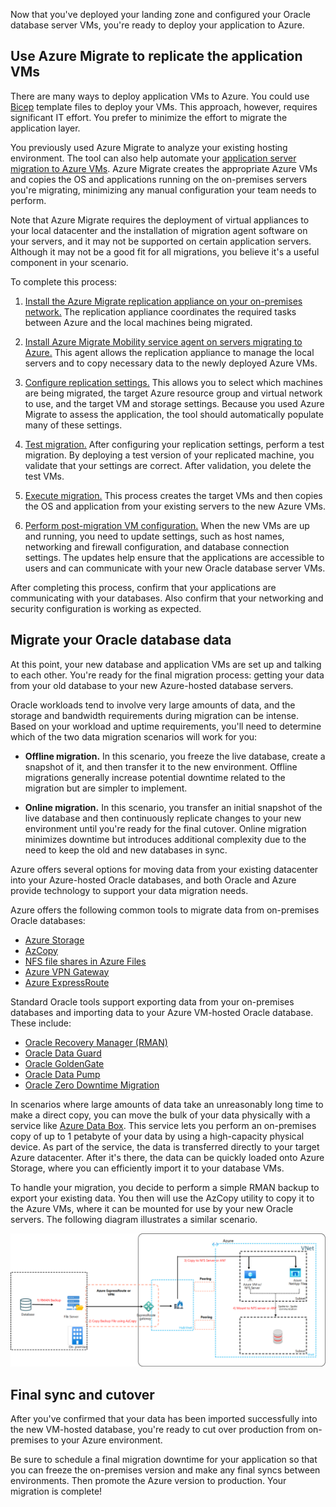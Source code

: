 Now that you've deployed your landing zone and configured your Oracle database server VMs, you're ready to deploy your application to Azure.

## Use Azure Migrate to replicate the application VMs

There are many ways to deploy application VMs to Azure. You could use [Bicep](/azure/azure-resource-manager/bicep/overview?tabs=bicep) template files to deploy your VMs. This approach, however, requires significant IT effort. You prefer to minimize the effort to migrate the application layer.

You previously used Azure Migrate to analyze your existing hosting environment. The tool can also help automate your [application server migration to Azure VMs](/azure/migrate/tutorial-migrate-physical-virtual-machines). Azure Migrate creates the appropriate Azure VMs and copies the OS and applications running on the on-premises servers you're migrating, minimizing any manual configuration your team needs to perform.

Note that Azure Migrate requires the deployment of virtual appliances to your local datacenter and the installation of migration agent software on your servers, and it may not be supported on certain application servers. Although it may not be a good fit for all migrations, you believe it's a useful component in your scenario.

To complete this process:

1. [Install the Azure Migrate replication appliance on your on-premises network.](/azure/migrate/tutorial-migrate-physical-virtual-machines#set-up-the-replication-appliance) The replication appliance coordinates the required tasks between Azure and the local machines being migrated.

1. [Install Azure Migrate Mobility service agent on servers migrating to Azure.](/azure/migrate/tutorial-migrate-physical-virtual-machines#install-the-mobility-service-agent) This agent allows the replication appliance to manage the local servers and to copy necessary data to the newly deployed Azure VMs.

1. [Configure replication settings.](/azure/migrate/tutorial-migrate-physical-virtual-machines#replicate-machines) This allows you to select which machines are being migrated, the target Azure resource group and virtual network to use, and the target VM and storage settings. Because you used Azure Migrate to assess the application, the tool should automatically populate many of these settings.

1. [Test migration.](/azure/migrate/tutorial-migrate-physical-virtual-machines#run-a-test-migration) After configuring your replication settings, perform a test migration. By deploying a test version of your replicated machine, you validate that your settings are correct. After validation, you delete the test VMs.

1. [Execute migration.](/azure/migrate/tutorial-migrate-physical-virtual-machines#migrate-vms) This process creates the target VMs and then copies the OS and application from your existing servers to the new Azure VMs.

1. [Perform post-migration VM configuration.](/azure/migrate/tutorial-migrate-physical-virtual-machines#post-migration-best-practices) When the new VMs are up and running, you need to update settings, such as host names, networking and firewall configuration, and database connection settings. The updates help ensure that the applications are accessible to users and can communicate with your new Oracle database server VMs.

After completing this process, confirm that your applications are communicating with your databases. Also confirm that your networking and security configuration is working as expected.

## Migrate your Oracle database data

At this point, your new database and application VMs are set up and talking to each other. You're ready for the final migration process: getting your data from your old database to your new Azure-hosted database servers.

Oracle workloads tend to involve very large amounts of data, and the storage and bandwidth requirements during migration can be intense. Based on your workload and uptime requirements, you'll need to determine which of the two data migration scenarios will work for you:

- **Offline migration.** In this scenario, you freeze the live database, create a snapshot of it, and then transfer it to the new environment. Offline migrations generally increase potential downtime related to the migration but are simpler to implement.

- **Online migration.** In this scenario, you transfer an initial snapshot of the live database and then continuously replicate changes to your new environment until you're ready for the final cutover. Online migration minimizes downtime but introduces additional complexity due to the need to keep the old and new databases in sync.

Azure offers several options for moving data from your existing datacenter into your Azure-hosted Oracle databases, and both Oracle and Azure provide technology to support your data migration needs.

Azure offers the following common tools to migrate data from on-premises Oracle databases:

- [Azure Storage](/azure/storage/common/storage-introduction)
- [AzCopy](/azure/storage/common/storage-ref-azcopy)
- [NFS file shares in Azure Files](/azure/storage/files/files-nfs-protocol)
- [Azure VPN Gateway](/azure/vpn-gateway/vpn-gateway-about-vpngateways)
- [Azure ExpressRoute](/azure/expressroute/expressroute-introduction)

Standard Oracle tools support exporting data from your on-premises databases and importing data to your Azure VM-hosted Oracle database. These include:

- [Oracle Recovery Manager (RMAN)](https://www.oracle.com/database/technologies/high-availability/rman.html)
- [Oracle Data Guard](https://www.oracle.com/database/data-guard/)
- [Oracle GoldenGate](https://www.oracle.com/integration/goldengate/)
- [Oracle Data Pump](https://docs.oracle.com/en/database/oracle/oracle-database/19/sutil/oracle-data-pump-overview.html)
- [Oracle Zero Downtime Migration](https://www.oracle.com/database/zero-downtime-migration/)

In scenarios where large amounts of data take an unreasonably long time to make a direct copy, you can move the bulk of your data physically with a service like [Azure Data Box](https://azure.microsoft.com/products/databox/data/). This service lets you perform an on-premises copy of up to 1 petabyte of your data by using a high-capacity physical device. As part of the service, the data is transferred directly to your target Azure datacenter. After it's there, the data can be quickly loaded onto Azure Storage, where you can efficiently import it to your database VMs.

To handle your migration, you decide to perform a simple RMAN backup to export your existing data. You then will use the AzCopy utility to copy it to the Azure VMs, where it can be mounted for use by your new Oracle servers. The following diagram illustrates a similar scenario.

![Diagram illustrating use of AzCopy.](../media/5-azcopy-diagram.png)

## Final sync and cutover

After you've confirmed that your data has been imported successfully into the new VM-hosted database, you're ready to cut over production from on-premises to your Azure environment.

Be sure to schedule a final migration downtime for your application so that you can freeze the on-premises version and make any final syncs between environments. Then promote the Azure version to production. Your migration is complete!

